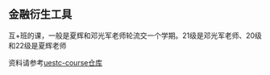 ## 金融衍生工具

互+班的课，一般是夏辉和邓光军老师轮流交一个学期。21级是邓光军老师、20级和22级是夏辉老师

资料请参考[uestc-course仓库](https://github.com/Xovee/uestc-course/tree/main/%E8%AF%BE%E7%A8%8B%E7%9B%AE%E5%BD%95/%E9%87%91%E8%9E%8D%E8%A1%8D%E7%94%9F%E5%B7%A5%E5%85%B7)
